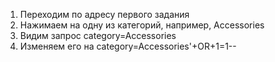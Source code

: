 1) Переходим по адресу первого задания
2) Нажимаем на одну из категорий, например, Accessories
3) Видим запрос category=Accessories
4) Изменяем его на category=Accessories'+OR+1=1--